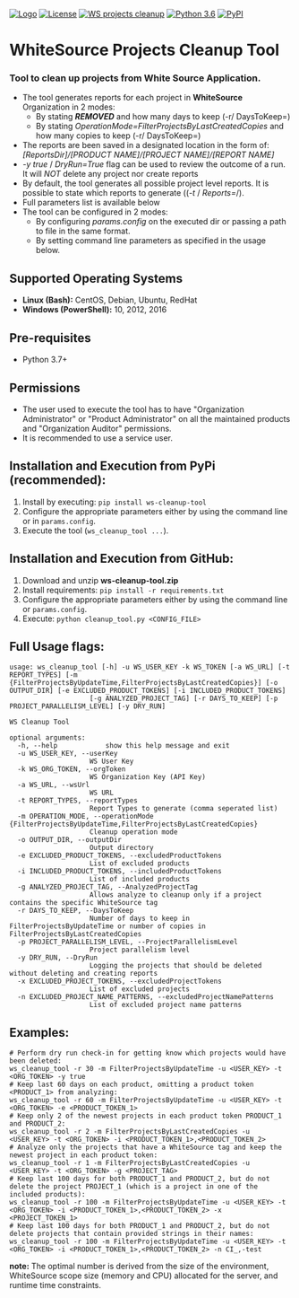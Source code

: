 [![Logo](https://whitesource-resources.s3.amazonaws.com/ws-sig-images/Whitesource_Logo_178x44.png)](https://www.whitesourcesoftware.com/)
[![License](https://img.shields.io/badge/License-Apache%202.0-yellowgreen.svg)](https://opensource.org/licenses/Apache-2.0)
[![WS projects cleanup](https://github.com/whitesource-ps/ws-cleanup-tool/actions/workflows/ci.yml/badge.svg)](https://github.com/whitesource-ps/ws-cleanup-tool/actions/workflows/ci.yml)
[![Python 3.6](https://upload.wikimedia.org/wikipedia/commons/thumb/8/8c/Blue_Python_3.6%2B_Shield_Badge.svg/86px-Blue_Python_3.6%2B_Shield_Badge.svg.png)](https://www.python.org/downloads/release/python-360/)
[![PyPI](https://img.shields.io/pypi/v/ws-cleanup-tool?style=plastic)](https://pypi.org/project/ws-cleanup-tool/)

# WhiteSource Projects Cleanup Tool
### Tool to clean up projects from White Source Application.
* The tool generates reports for each project in **WhiteSource** Organization in 2 modes: 
  * By stating _***REMOVED***_ and how many days to keep (-r/ DaysToKeep=)
  * By stating _OperationMode=FilterProjectsByLastCreatedCopies_ and how many copies to keep (-r/ DaysToKeep=)
* The reports are been saved in a designated location in the form of: _[ReportsDir]/[PRODUCT NAME]/[PROJECT NAME]/[REPORT NAME]_  
* _-y true_ / _DryRun=True_ flag can be used to review the outcome of a run. It will _NOT_ delete any project nor create reports 
* By default, the tool generates all possible project level reports. It is possible to state which reports to generate ((_-t_ / _Reports=_/).
* Full parameters list is available below
* The tool can be configured in 2 modes:
  * By configuring _params.config_ on the executed dir or passing a path to file in the same format.
  * By setting command line parameters as specified in the usage below. 
  
## Supported Operating Systems
- **Linux (Bash):**	CentOS, Debian, Ubuntu, RedHat
- **Windows (PowerShell):**	10, 2012, 2016

## Pre-requisites
* Python 3.7+

## Permissions
* The user used to execute the tool has to have "Organization Administrator" or "Product Administrator" on all the maintained products and "Organization Auditor" permissions. 
* It is recommended to use a service user.

## Installation and Execution from PyPi (recommended):
1. Install by executing: `pip install ws-cleanup-tool`
2. Configure the appropriate parameters either by using the command line or in `params.config`.
3. Execute the tool (`ws_cleanup_tool ...`). 

## Installation and Execution from GitHub:
1. Download and unzip **ws-cleanup-tool.zip** 
2. Install requirements: `pip install -r requirements.txt`
3. Configure the appropriate parameters either by using the command line or `params.config`.
4. Execute: `python cleanup_tool.py <CONFIG_FILE>` 

## Full Usage flags:
```shell
usage: ws_cleanup_tool [-h] -u WS_USER_KEY -k WS_TOKEN [-a WS_URL] [-t REPORT_TYPES] [-m {FilterProjectsByUpdateTime,FilterProjectsByLastCreatedCopies}] [-o OUTPUT_DIR] [-e EXCLUDED_PRODUCT_TOKENS] [-i INCLUDED_PRODUCT_TOKENS]
                    [-g ANALYZED_PROJECT_TAG] [-r DAYS_TO_KEEP] [-p PROJECT_PARALLELISM_LEVEL] [-y DRY_RUN]

WS Cleanup Tool

optional arguments:
  -h, --help            show this help message and exit
  -u WS_USER_KEY, --userKey 
                    WS User Key
  -k WS_ORG_TOKEN, --orgToken
                    WS Organization Key (API Key)
  -a WS_URL, --wsUrl
                    WS URL
  -t REPORT_TYPES, --reportTypes
                    Report Types to generate (comma seperated list)
  -m OPERATION_MODE, --operationMode {FilterProjectsByUpdateTime,FilterProjectsByLastCreatedCopies}
                    Cleanup operation mode
  -o OUTPUT_DIR, --outputDir
                    Output directory
  -e EXCLUDED_PRODUCT_TOKENS, --excludedProductTokens
                    List of excluded products
  -i INCLUDED_PRODUCT_TOKENS, --includedProductTokens
                    List of included products
  -g ANALYZED_PROJECT_TAG, --AnalyzedProjectTag
                    Allows analyze to cleanup only if a project contains the specific WhiteSource tag
  -r DAYS_TO_KEEP, --DaysToKeep
                    Number of days to keep in FilterProjectsByUpdateTime or number of copies in FilterProjectsByLastCreatedCopies
  -p PROJECT_PARALLELISM_LEVEL, --ProjectParallelismLevel
                    Project parallelism level
  -y DRY_RUN, --DryRun
                    Logging the projects that should be deleted without deleting and creating reports
  -x EXCLUDED_PROJECT_TOKENS, --excludedProjectTokens
                    List of excluded projects
  -n EXCLUDED_PROJECT_NAME_PATTERNS, --excludedProjectNamePatterns
                    List of excluded project name patterns                 
```
## Examples:
```shell
# Perform dry run check-in for getting know which projects would have been deleted: 
ws_cleanup_tool -r 30 -m FilterProjectsByUpdateTime -u <USER_KEY> -t <ORG_TOKEN> -y true 
# Keep last 60 days on each product, omitting a product token <PRODUCT_1> from analyzing:
ws_cleanup_tool -r 60 -m FilterProjectsByUpdateTime -u <USER_KEY> -t <ORG_TOKEN> -e <PRODUCT_TOKEN_1>
# Keep only 2 of the newest projects in each product token PRODUCT_1 and PRODUCT_2:
ws_cleanup_tool -r 2 -m FilterProjectsByLastCreatedCopies -u <USER_KEY> -t <ORG_TOKEN> -i <PRODUCT_TOKEN_1>,<PRODUCT_TOKEN_2>
# Analyze only the projects that have a WhiteSource tag and keep the newest project in each product token:
ws_cleanup_tool -r 1 -m FilterProjectsByLastCreatedCopies -u <USER_KEY> -t <ORG_TOKEN> -g <PROJECT_TAG>
# Keep last 100 days for both PRODUCT_1 and PRODUCT_2, but do not delete the project PROJECT_1 (which is a project in one of the included products):
ws_cleanup_tool -r 100 -m FilterProjectsByUpdateTime -u <USER_KEY> -t <ORG_TOKEN> -i <PRODUCT_TOKEN_1>,<PRODUCT_TOKEN_2> -x <PROJECT_TOKEN_1>
# Keep last 100 days for both PRODUCT_1 and PRODUCT_2, but do not delete projects that contain provided strings in their names:
ws_cleanup_tool -r 100 -m FilterProjectsByUpdateTime -u <USER_KEY> -t <ORG_TOKEN> -i <PRODUCT_TOKEN_1>,<PRODUCT_TOKEN_2> -n CI_,-test
```

**note:** The optimal number is derived from the size of the environment, WhiteSource scope size (memory and CPU) allocated for the server, and runtime time constraints.    